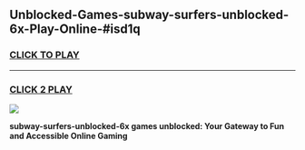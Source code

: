 
## Unblocked-Games-subway-surfers-unblocked-6x-Play-Online-#isd1q
<h3>
<a href="https://premium.freeplayer.one?title=subway-surfers-unblocked-6x&ref=24F">CLICK TO PLAY</a></h3>
<hr>

<h3>
<a href="https://premium.freeplayer.one?title=subway-surfers-unblocked-6x&ref=24F">CLICK 2 PLAY</a>
  
</h3>

<a href="https://premium.freeplayer.one?title=subway-surfers-unblocked-6x&ref=24F/"><img src="https://clearcache.store/games.png"></a>


**subway-surfers-unblocked-6x games unblocked: Your Gateway to Fun and Accessible Online Gaming**
